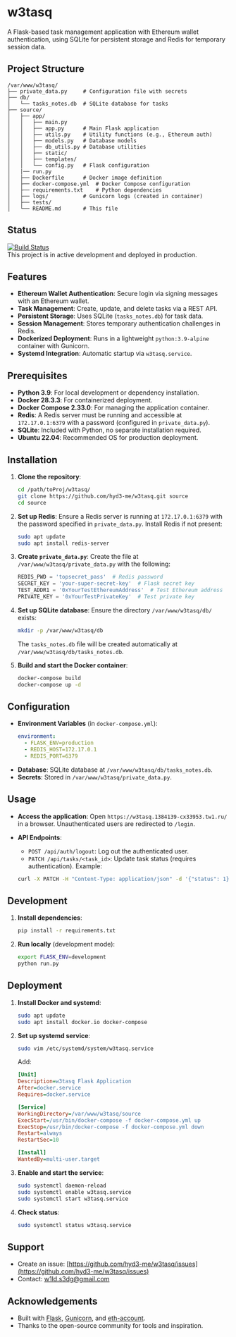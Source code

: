 # w3tasq

A Flask-based task management application with Ethereum wallet authentication, using SQLite for persistent storage and Redis for temporary session data.

## Project Structure

```
/var/www/w3tasq/
├── private_data.py     # Configuration file with secrets
├── db/
│   └── tasks_notes.db  # SQLite database for tasks
├── source/
│   ├── app/
│   │   ├── main.py
│   │   ├── app.py      # Main Flask application
│   │   ├── utils.py    # Utility functions (e.g., Ethereum auth)
│   │   ├── models.py   # Database models
│   │   ├── db_utils.py # Database utilities
│   │   ├── static/
│   │   ├── templates/
│   │   └── config.py   # Flask configuration
│   |── run.py
│   ├── Dockerfile      # Docker image definition
│   ├── docker-compose.yml  # Docker Compose configuration
│   ├── requirements.txt    # Python dependencies
│   ├── logs/           # Gunicorn logs (created in container)
│   ├── tests/
│   └── README.md       # This file
```

## Status

[![Build Status](https://img.shields.io/badge/build-passing-brightgreen)](https://github.com/hyd3-me/w3tasq)  
This project is in active development and deployed in production.

## Features

- **Ethereum Wallet Authentication**: Secure login via signing messages with an Ethereum wallet.
- **Task Management**: Create, update, and delete tasks via a REST API.
- **Persistent Storage**: Uses SQLite (`tasks_notes.db`) for task data.
- **Session Management**: Stores temporary authentication challenges in Redis.
- **Dockerized Deployment**: Runs in a lightweight `python:3.9-alpine` container with Gunicorn.
- **Systemd Integration**: Automatic startup via `w3tasq.service`.

## Prerequisites

- **Python 3.9**: For local development or dependency installation.
- **Docker 28.3.3**: For containerized deployment.
- **Docker Compose 2.33.0**: For managing the application container.
- **Redis**: A Redis server must be running and accessible at `172.17.0.1:6379` with a password (configured in `private_data.py`).
- **SQLite**: Included with Python, no separate installation required.
- **Ubuntu 22.04**: Recommended OS for production deployment.

## Installation

1. **Clone the repository**:
   ```bash
   cd /path/toProj/w3tasq/
   git clone https://github.com/hyd3-me/w3tasq.git source
   cd source
   ```

2. **Set up Redis**:
   Ensure a Redis server is running at `172.17.0.1:6379` with the password specified in `private_data.py`. Install Redis if not present:
   ```bash
   sudo apt update
   sudo apt install redis-server
   ```

3. **Create `private_data.py`**:
   Create the file at `/var/www/w3tasq/private_data.py` with the following:
   ```python
   REDIS_PWD = 'topsecret_pass'  # Redis password
   SECRET_KEY = 'your-super-secret-key'  # Flask secret key
   TEST_ADDR1 = '0xYourTestEthereumAddress'  # Test Ethereum address
   PRIVATE_KEY = '0xYourTestPrivateKey'  # Test private key
   ```

4. **Set up SQLite database**:
   Ensure the directory `/var/www/w3tasq/db/` exists:
   ```bash
   mkdir -p /var/www/w3tasq/db
   ```
   The `tasks_notes.db` file will be created automatically at `/var/www/w3tasq/db/tasks_notes.db`.

5. **Build and start the Docker container**:
   ```bash
   docker-compose build
   docker-compose up -d
   ```


## Configuration

- **Environment Variables** (in `docker-compose.yml`):
  ```yaml
  environment:
    - FLASK_ENV=production
    - REDIS_HOST=172.17.0.1
    - REDIS_PORT=6379
  ```
- **Database**: SQLite database at `/var/www/w3tasq/db/tasks_notes.db`.
- **Secrets**: Stored in `/var/www/w3tasq/private_data.py`.

## Usage

- **Access the application**:
  Open `https://w3tasq.1384139-cx33953.tw1.ru/` in a browser. Unauthenticated users are redirected to `/login`.

- **API Endpoints**:
  - `POST /api/auth/logout`: Log out the authenticated user.
  - `PATCH /api/tasks/<task_id>`: Update task status (requires authentication).
  Example:
  ```bash
  curl -X PATCH -H "Content-Type: application/json" -d '{"status": 1}' https://w3tasq.1384139-cx33953.tw1.ru/api/tasks/123
  ```

## Development

1. **Install dependencies**:
   ```bash
   pip install -r requirements.txt
   ```

2. **Run locally** (development mode):
   ```bash
   export FLASK_ENV=development
   python run.py
   ```

## Deployment

1. **Install Docker and systemd**:
   ```bash
   sudo apt update
   sudo apt install docker.io docker-compose
   ```

2. **Set up systemd service**:
   ```bash
   sudo vim /etc/systemd/system/w3tasq.service
   ```
   Add:
   ```ini
   [Unit]
   Description=w3tasq Flask Application
   After=docker.service
   Requires=docker.service

   [Service]
   WorkingDirectory=/var/www/w3tasq/source
   ExecStart=/usr/bin/docker-compose -f docker-compose.yml up
   ExecStop=/usr/bin/docker-compose -f docker-compose.yml down
   Restart=always
   RestartSec=10

   [Install]
   WantedBy=multi-user.target
   ```

3. **Enable and start the service**:
   ```bash
   sudo systemctl daemon-reload
   sudo systemctl enable w3tasq.service
   sudo systemctl start w3tasq.service
   ```

4. **Check status**:
   ```bash
   sudo systemctl status w3tasq.service
   ```


## Support

- Create an issue: [https://github.com/hyd3-me/w3tasq/issues](https://github.com/hyd3-me/w3tasq/issues)
- Contact: [w1ld.s3dg@gmail.com](mailto:w1ld.s3dg@gmail.com)

## Acknowledgements

- Built with [Flask](https://flask.palletsprojects.com/), [Gunicorn](https://gunicorn.org/), and [eth-account](https://github.com/ethereum/eth-account).
- Thanks to the open-source community for tools and inspiration.